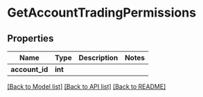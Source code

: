 # GetAccountTradingPermissions

## Properties
Name | Type | Description | Notes
------------ | ------------- | ------------- | -------------
**account_id** | **int** |  | 

[[Back to Model list]](../README.md#documentation-for-models) [[Back to API list]](../README.md#documentation-for-api-endpoints) [[Back to README]](../README.md)


